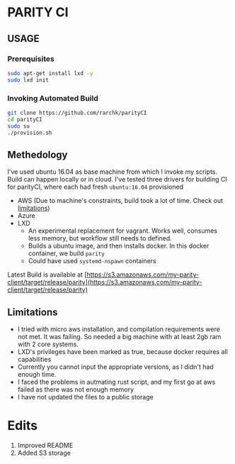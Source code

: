 PARITY CI
=== 
## USAGE
### Prerequisites

```bash
sudo apt-get install lxd -y
sudo lxd init  
``` 

### Invoking Automated Build

```bash
git clone https://github.com/rarchk/parityCI
cd parityCI
sudo su
./provision.sh 
```

## Methedology 
I've used ubuntu 16.04 as base machine from which I invoke my scripts. Build can happen locally or in cloud. 
I've tested three drivers for building CI for parityCI, where each had fresh `ubuntu:16.04` provisioned

- AWS (Due to machine's constraints, build took a lot of time. Check out [limitations](#limitations))
- Azure 
- LXD
    - An experimental replacement for vagrant. Works well, consumes less memory, but workflow still needs to defined.
    - Builds a ubuntu image, and then installs docker. In this docker container, we build `parity`
    - Could have used `systemd-nspawn` containers 

Latest Build is available at [https://s3.amazonaws.com/my-parity-client/target/release/parity](https://s3.amazonaws.com/my-parity-client/target/release/parity)
## Limitations 
- I tried with micro aws installation, and compilation requirements were not met. It was failing. So needed a big machine with at least 2gb ram with 2 core systems.
- LXD's privileges have been marked as true, because docker requires all capabilities
- Currently you cannot input the appropriate versions, as I didn't had enough time. 
- I faced the problems in autmating rust script, and my first go at aws failed as there was not enough memory 
- I have not updated the files to a public storage 


# Edits 
1. Improved README
2. Added S3 storage